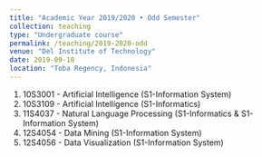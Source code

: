 ```yaml
---
title: "Academic Year 2019/2020 • Odd Semester"
collection: teaching
type: "Undergraduate course"
permalink: /teaching/2019-2020-odd
venue: "Del Institute of Technology"
date: 2019-09-10
location: "Toba Regency, Indonesia"
---
```


1. 10S3001 - Artificial Intelligence (S1-Information System)
2. 10S3109 - Artificial Intelligence (S1-Informatics)
5. 11S4037 - Natural Language Processing (S1-Informatics & S1-Information System)
3. 12S4054 - Data Mining (S1-Information System)
6. 12S4056 - Data Visualization (S1-Information System)